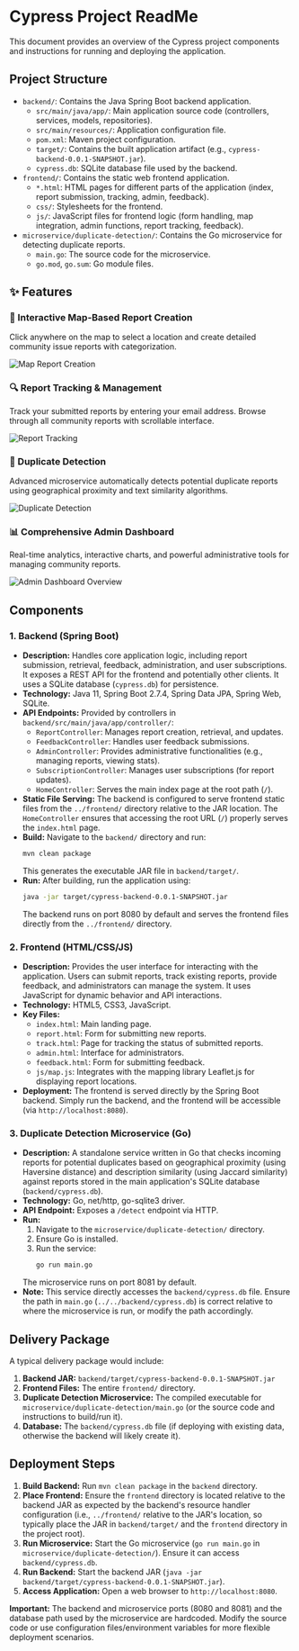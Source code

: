 # Cypress Project ReadMe

This document provides an overview of the Cypress project components and instructions for running and deploying the application.

## Project Structure

-   `backend/`: Contains the Java Spring Boot backend application.
    -   `src/main/java/app/`: Main application source code (controllers, services, models, repositories).
    -   `src/main/resources/`: Application configuration file.
    -   `pom.xml`: Maven project configuration.
    -   `target/`: Contains the built application artifact (e.g., `cypress-backend-0.0.1-SNAPSHOT.jar`).
    -   `cypress.db`: SQLite database file used by the backend.
-   `frontend/`: Contains the static web frontend application.
    -   `*.html`: HTML pages for different parts of the application (index, report submission, tracking, admin, feedback).
    -   `css/`: Stylesheets for the frontend.
    -   `js/`: JavaScript files for frontend logic (form handling, map integration, admin functions, report tracking, feedback).
-   `microservice/duplicate-detection/`: Contains the Go microservice for detecting duplicate reports.
    -   `main.go`: The source code for the microservice.
    -   `go.mod`, `go.sum`: Go module files.

## ✨ Features

### 📍 Interactive Map-Based Report Creation
Click anywhere on the map to select a location and create detailed community issue reports with categorization.

![Map Report Creation](./Map_Report_Creation.gif)

### 🔍 Report Tracking & Management  
Track your submitted reports by entering your email address. Browse through all community reports with scrollable interface.

![Report Tracking](./Report_Tracking.gif)

### 🤖 Duplicate Detection
Advanced microservice automatically detects potential duplicate reports using geographical proximity and text similarity algorithms.

![Duplicate Detection](./Duplicate_Detection.gif)

### 📊 Comprehensive Admin Dashboard
Real-time analytics, interactive charts, and powerful administrative tools for managing community reports.

![Admin Dashboard Overview](./Admin_Dashboard_Overview.gif)

## Components

### 1. Backend (Spring Boot)

-   **Description:** Handles core application logic, including report submission, retrieval, feedback, administration, and user subscriptions. It exposes a REST API for the frontend and potentially other clients. It uses a SQLite database (`cypress.db`) for persistence.
-   **Technology:** Java 11, Spring Boot 2.7.4, Spring Data JPA, Spring Web, SQLite.
-   **API Endpoints:** Provided by controllers in `backend/src/main/java/app/controller/`:
    -   `ReportController`: Manages report creation, retrieval, and updates.
    -   `FeedbackController`: Handles user feedback submissions.
    -   `AdminController`: Provides administrative functionalities (e.g., managing reports, viewing stats).
    -   `SubscriptionController`: Manages user subscriptions (for report updates).
    -   `HomeController`: Serves the main index page at the root path (`/`).
-   **Static File Serving:** The backend is configured to serve frontend static files from the `../frontend/` directory relative to the JAR location. The `HomeController` ensures that accessing the root URL (`/`) properly serves the `index.html` page.
-   **Build:** Navigate to the `backend/` directory and run:
    ```bash
    mvn clean package
    ```
    This generates the executable JAR file in `backend/target/`.
-   **Run:** After building, run the application using:
    ```bash
    java -jar target/cypress-backend-0.0.1-SNAPSHOT.jar
    ```
    The backend runs on port 8080 by default and serves the frontend files directly from the `../frontend/` directory.

### 2. Frontend (HTML/CSS/JS)

-   **Description:** Provides the user interface for interacting with the application. Users can submit reports, track existing reports, provide feedback, and administrators can manage the system. It uses JavaScript for dynamic behavior and API interactions.
-   **Technology:** HTML5, CSS3, JavaScript.
-   **Key Files:**
    -   `index.html`: Main landing page.
    -   `report.html`: Form for submitting new reports.
    -   `track.html`: Page for tracking the status of submitted reports.
    -   `admin.html`: Interface for administrators.
    -   `feedback.html`: Form for submitting feedback.
    -   `js/map.js`: Integrates with the mapping library Leaflet.js for displaying report locations.
-   **Deployment:** The frontend is served directly by the Spring Boot backend. Simply run the backend, and the frontend will be accessible (via `http://localhost:8080`).

### 3. Duplicate Detection Microservice (Go)

-   **Description:** A standalone service written in Go that checks incoming reports for potential duplicates based on geographical proximity (using Haversine distance) and description similarity (using Jaccard similarity) against reports stored in the main application's SQLite database (`backend/cypress.db`).
-   **Technology:** Go, net/http, go-sqlite3 driver.
-   **API Endpoint:** Exposes a `/detect` endpoint via HTTP.
-   **Run:**
    1.  Navigate to the `microservice/duplicate-detection/` directory.
    2.  Ensure Go is installed.
    3.  Run the service:
        ```bash
        go run main.go
        ```
    The microservice runs on port 8081 by default.
-   **Note:** This service directly accesses the `backend/cypress.db` file. Ensure the path in `main.go` (`../../backend/cypress.db`) is correct relative to where the microservice is run, or modify the path accordingly.

## Delivery Package

A typical delivery package would include:

1.  **Backend JAR:** `backend/target/cypress-backend-0.0.1-SNAPSHOT.jar`
2.  **Frontend Files:** The entire `frontend/` directory.
3.  **Duplicate Detection Microservice:** The compiled executable for `microservice/duplicate-detection/main.go` (or the source code and instructions to build/run it).
4.  **Database:** The `backend/cypress.db` file (if deploying with existing data, otherwise the backend will likely create it).

## Deployment Steps

1.  **Build Backend:** Run `mvn clean package` in the `backend` directory.
2.  **Place Frontend:** Ensure the `frontend` directory is located relative to the backend JAR as expected by the backend's resource handler configuration (i.e., `../frontend/` relative to the JAR's location, so typically place the JAR in `backend/target/` and the `frontend` directory in the project root).
3.  **Run Microservice:** Start the Go microservice (`go run main.go` in `microservice/duplicate-detection/`). Ensure it can access `backend/cypress.db`.
4.  **Run Backend:** Start the backend JAR (`java -jar backend/target/cypress-backend-0.0.1-SNAPSHOT.jar`).
5.  **Access Application:** Open a web browser to `http://localhost:8080`.

**Important:** The backend and microservice ports (8080 and 8081) and the database path used by the microservice are hardcoded. Modify the source code or use configuration files/environment variables for more flexible deployment scenarios.
